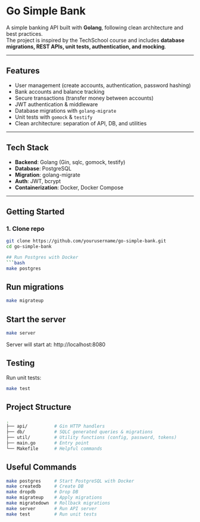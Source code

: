 # Go Simple Bank

A simple banking API built with **Golang**, following clean architecture and best practices.  
The project is inspired by the TechSchool course and includes **database migrations, REST APIs, unit tests, authentication, and mocking**.

---

## Features

- User management (create accounts, authentication, password hashing)
- Bank accounts and balance tracking
- Secure transactions (transfer money between accounts)
- JWT authentication & middleware
- Database migrations with `golang-migrate`
- Unit tests with `gomock` & `testify`
- Clean architecture: separation of API, DB, and utilities

---

## Tech Stack

- **Backend**: Golang (Gin, sqlc, gomock, testify)
- **Database**: PostgreSQL
- **Migration**: golang-migrate
- **Auth**: JWT, bcrypt
- **Containerization**: Docker, Docker Compose

---

## Getting Started

### 1. Clone repo
```bash
git clone https://github.com/yourusername/go-simple-bank.git
cd go-simple-bank

## Run Postgres with Docker
```bash
make postgres
```

## Run migrations

```bash
make migrateup
```

## Start the server

```bash
make server
```
Server will start at: http://localhost:8080

## Testing

Run unit tests:
```bash
make test
```

## Project Structure
```bash
.
├── api/          # Gin HTTP handlers
├── db/           # SQLC generated queries & migrations
├── util/         # Utility functions (config, password, tokens)
├── main.go       # Entry point
└── Makefile      # Helpful commands
```

## Useful Commands
```bash
make postgres     # Start PostgreSQL with Docker
make createdb     # Create DB
make dropdb       # Drop DB
make migrateup    # Apply migrations
make migratedown  # Rollback migrations
make server       # Run API server
make test         # Run unit tests
```